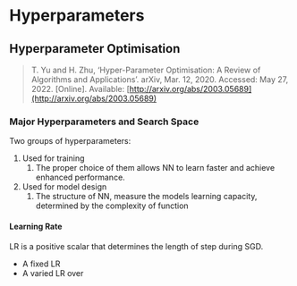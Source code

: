 # Hyperparameters

## Hyperparameter Optimisation

> T. Yu and H. Zhu, ‘Hyper-Parameter Optimisation: A Review of Algorithms and Applications’. arXiv, Mar. 12, 2020. Accessed: May 27, 2022. [Online]. Available: [http://arxiv.org/abs/2003.05689](http://arxiv.org/abs/2003.05689)

### Major Hyperparameters and Search Space

Two groups of hyperparameters:

1. Used for training 
	1. The proper choice of them allows NN to learn faster and achieve enhanced performance.
2. Used for model design
	1. The structure of NN, measure the models learning capacity, determined by the complexity of function

#### Learning Rate

LR is a positive scalar that determines the length of step during SGD.

- A fixed LR 
- A varied LR over 

